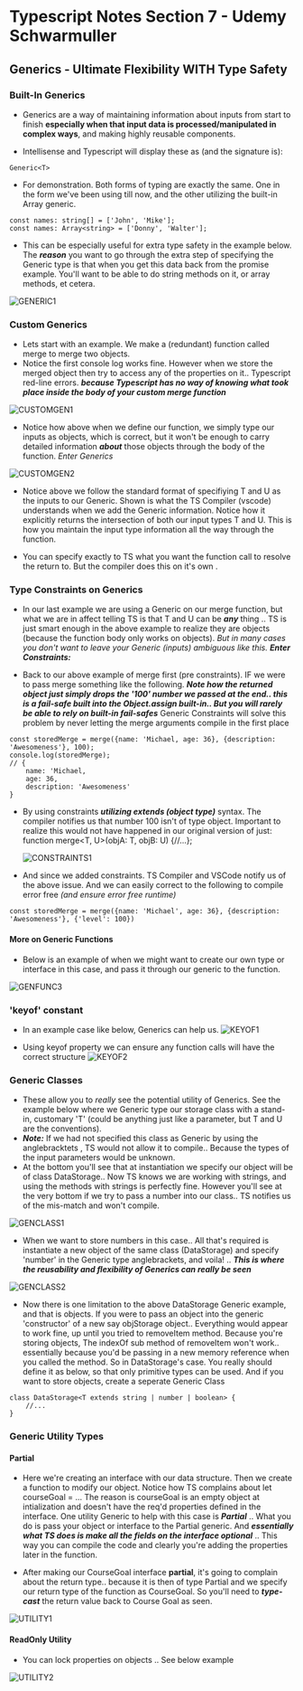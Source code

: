 # Typescript Notes Section 7 - Udemy Schwarmuller

## Generics - Ultimate Flexibility WITH Type Safety

### Built-In Generics

- Generics are a way of maintaining information about inputs from start to finish **especially when that input data is processed/manipulated in complex ways**, and making highly reusable components.

- Intellisense and Typescript will display these as (and the signature is):

```
Generic<T>
```

- For demonstration. Both forms of typing are exactly the same. One in the form we've been using till now, and the other utilizing the built-in Array generic.

```
const names: string[] = ['John', 'Mike'];
const names: Array<string> = ['Donny', 'Walter'];
```

- This can be especially useful for extra type safety in the example below. The **_reason_** you want to go through the extra step of specifying the Generic type is that when you get this data back from the promise example. You'll want to be able to do string methods on it, or array methods, et cetera.

![GENERIC1](./generic1.png)

### Custom Generics

- Lets start with an example. We make a (redundant) function called merge to merge two objects.
- Notice the first console log works fine. However when we store the merged object then try to access any of the properties on it.. Typescript red-line errors. **_because Typescript has no way of knowing what took place inside the body of your custom merge function_**

![CUSTOMGEN1](./customGen.png)

- Notice how above when we define our function, we simply type our inputs as objects, which is correct, but it won't be enough to carry detailed information **_about_** those objects through the body of the function. _Enter Generics_

![CUSTOMGEN2](./custGen2.png)

- Notice above we follow the standard format of specifiying T and U as the inputs to our Generic. Shown is what the TS Compiler (vscode) understands when we add the Generic information. Notice how it explicitly returns the intersection of both our input types T and U. This is how you maintain the input type information all the way through the function.

- You can specify exactly to TS what you want the function call to resolve the return to. But the compiler does this on it's own .

### Type Constraints on Generics

- In our last example we are using a Generic on our merge function, but what we are in affect telling TS is that T and U can be **_any_** thing .. TS is just smart enough in the above example to realize they are objects (because the function body only works on objects). _But in many cases you don't want to leave your Generic (inputs) ambiguous like this._ **_Enter Constraints:_**

- Back to our above example of merge first (pre constraints). IF we were to pass merge something like the following. **_Note how the returned object just simply drops the '100' number we passed at the end.. this is a fail-safe built into the Object.assign built-in.. But you will rarely be able to rely on built-in fail-safes_** Generic Constraints will solve this problem by never letting the merge arguments compile in the first place

```
const storedMerge = merge({name: 'Michael, age: 36}, {description: 'Awesomeness'}, 100);
console.log(storedMerge);
// {
    name: 'Michael,
    age: 36,
    description: 'Awesomeness'
}
```

- By using constraints **_utilizing extends (object type)_** syntax. The compiler notifies us that number 100 isn't of type object. Important to realize this would not have happened in our original version of just: function merge<T, U>(objA: T, objB: U) {//...};

  ![CONSTRAINTS1](./constraints1.png)

- And since we added constraints. TS Compiler and VSCode notify us of the above issue. And we can easily correct to the following to compile error free _(and ensure error free runtime)_

```
const storedMerge = merge({name: 'Michael', age: 36}, {description: 'Awesomeness'}, {'level': 100})
```

#### More on Generic Functions

- Below is an example of when we might want to create our own type or interface in this case, and pass it through our generic to the function.

![GENFUNC3](./genFunc3.png)

### 'keyof' constant

- In an example case like below, Generics can help us.
  ![KEYOF1](./keyof.png)

- Using keyof property we can ensure any function calls will have the correct structure
  ![KEYOF2](./keyof2.png)

### Generic Classes

- These allow you to _really_ see the potential utility of Generics. See the example below where we Generic type our storage class with a stand-in, customary 'T' (could be anything just like a parameter, but T and U are the conventions).
- **_Note:_** If we had not specified this class as Generic by using the anglebracktets , TS would not allow it to compile.. Because the types of the input parameters would be unknown.
- At the bottom you'll see that at instantiation we specify our object will be of class DataStorage<string>.. Now TS knows we are working with strings, and using the methods with strings is perfectly fine. However you'll see at the very bottom if we try to pass a number into our class.. TS notifies us of the mis-match and won't compile.

![GENCLASS1](./genClass1.png)

- When we want to store numbers in this case.. All that's required is instantiate a new object of the same class (DataStorage) and specify 'number' in the Generic type anglebrackets, and voila! .. **_This is where the reusability and flexibility of Generics can really be seen_**

![GENCLASS2](./genClass2.png)

- Now there is one limitation to the above DataStorage Generic example, and that is objects. If you were to pass an object into the generic 'constructor' of a new say objStorage object.. Everything would appear to work fine, up until you tried to removeItem method. Because you're storing objects, The indexOf sub method of removeItem won't work.. essentially because you'd be passing in a new memory reference when you called the method. So in DataStorage's case. You really should define it as below, so that only primitive types can be used. And if you want to store objects, create a seperate Generic Class

```
class DataStorage<T extends string | number | boolean> {
    //...
}
```

### Generic Utility Types

#### Partial

- Here we're creating an interface with our data structure. Then we create a function to modify our object. Notice how TS complains about let courseGoal = ... The reason is courseGoal is an empty object at intialization and doesn't have the req'd properties defined in the interface. One utility Generic to help with this case is **_Partial_** .. What you do is pass your object or interface to the Partial generic. And **_essentially what TS does is make all the fields on the interface optional_** .. This way you can compile the code and clearly you're adding the properties later in the function.

- After making our CourseGoal interface **partial**, it's going to complain about the return type.. because it is then of type Partial<CourseGoal> and we specify our return type of the function as CourseGoal. So you'll need to **_type-cast_** the return value back to Course Goal as seen.

![UTILITY1](./utility1.png)

#### ReadOnly Utility

- You can lock properties on objects .. See below example

![UTILITY2](./utility2.png)
